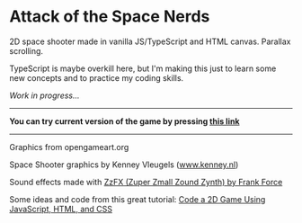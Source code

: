 # Attack of the Space Nerds

2D space shooter made in vanilla JS/TypeScript and HTML canvas. Parallax scrolling.

TypeScript is maybe overkill here, but I'm making this just to learn some new concepts and to practice my coding skills.

_Work in progress..._

---

**You can try current version of the game by pressing [this link](https://attack-of-the-space-nerds.netlify.app/)**

---

Graphics from opengameart.org

Space Shooter graphics by Kenney Vleugels (www.kenney.nl)

Sound effects made with [ZzFX (Zuper Zmall Zound Zynth) by Frank Force](https://killedbyapixel.github.io/ZzFX/)

Some ideas and code from this great tutorial: [Code a 2D Game Using JavaScript, HTML, and CSS](https://youtu.be/7BHs1BzA4fs)
